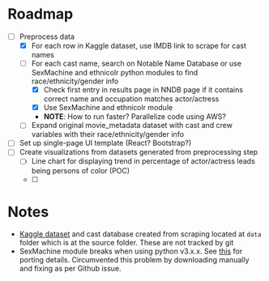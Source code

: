# Roadmap
- [ ] Preprocess data
  - [x] For each row in Kaggle dataset, use IMDB link to scrape for cast names
  - [ ] For each cast name, search on Notable Name Database or use SexMachine and ethnicolr python modules to find race/ethnicity/gender info
    - [x] Check first entry in results page in NNDB page if it contains correct name and occupation matches actor/actress
    - [x] Use SexMachine and ethnicolr module
    * **NOTE**: How to run faster? Parallelize code using AWS?
  - [ ] Expand original movie_metadata dataset with cast and crew variables with their race/ethnicity/gender info
- [ ] Set up single-page UI template (React? Bootstrap?)
- [ ] Create visualizations from datasets generated from preprocessing step
  - [ ] Line chart for displaying trend in percentage of actor/actress leads being persons of color (POC)
  - [ ] 

# Notes
* [Kaggle dataset](https://www.kaggle.com/carolzhangdc/imdb-5000-movie-dataset) and cast database created from scraping located at `data` folder which is at the source folder. These are not tracked by git
* SexMachine module breaks when using python v3.x.x. See [this](https://github.com/ferhatelmas/sexmachine/issues/6) for porting details. Circumvented this problem by downloading manually and fixing as per Github issue.
